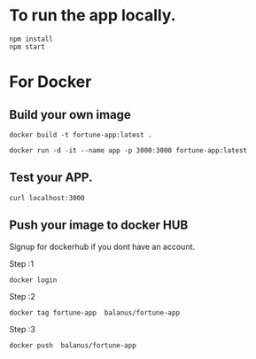 # To run the app locally.

```
npm install
npm start
```

# For Docker

## Build your own image
```
docker build -t fortune-app:latest .
```

```
docker run -d -it --name app -p 3000:3000 fortune-app:latest
```

## Test your APP.
```
curl localhost:3000
```


## Push your image to docker HUB
Signup for dockerhub if you dont have an account.

Step :1
```
docker login
```

Step :2
```
docker tag fortune-app  balanus/fortune-app
```

Step :3
```
docker push  balanus/fortune-app
```